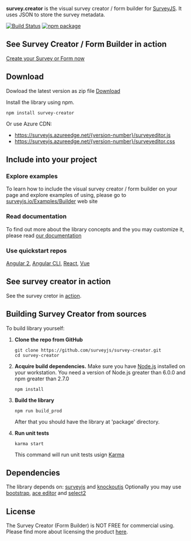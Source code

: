 **survey.creator** is the visual survey creator / form builder for [SurveyJS](https://github.com/surveyjs/survey-library). It uses JSON to store the survey metadata.

[![Build Status](https://travis-ci.org/surveyjs/survey-creator.svg?branch=master)](https://travis-ci.org/surveyjs/survey-creator)
[![npm package](https://badge.fury.io/js/surveyjs-survey-creator.svg)](https://www.npmjs.com/package/survey-creator)

## See Survey Creator / Form Builder in action

[Create your Survey or Form now](https://surveyjs.io/survey/Builder/)


## Download

Dowload the latest version as zip file [Download](https://github.com/surveyjs/survey-creator/releases)

Install the library using npm.

```
npm install survey-creator
```

Or use Azure CDN:

- https://surveyjs.azureedge.net/{version-number}/surveyeditor.js
- https://surveyjs.azureedge.net/{version-number}/surveyeditor.css

## Include into your project

### Explore examples

To learn how to include the visual survey creator / form builder on your page and explore examples of using, please go to [surveyjs.io/Examples/Builder](https://surveyjs.io/Examples/Builder) web site

### Read documentation

To find out more about the library concepts and the you may customize it, please read [our documentation](https://surveyjs.io/Documentation/Builder)

### Use quickstart repos

[Angular 2](https://github.com/surveyjs/surveyjs_angular_quickstart), [Angular CLI](https://github.com/surveyjs/surveyjs_angular_cli), [React](https://github.com/surveyjs/surveyjs_react_quickstart), [Vue](https://github.com/surveyjs/surveyjs_vue_quickstart)

## See survey creator in action

See the survey cretor in [action](http://surveyjs.io/Survey/Builder/).

## Building Survey Creator from sources

To build library yourself:

1.  **Clone the repo from GitHub**

    ```
    git clone https://github.com/surveyjs/survey-creator.git
    cd survey-creator
    ```

2.  **Acquire build dependencies.** Make sure you have [Node.js](http://nodejs.org/) installed on your workstation. You need a version of Node.js greater than 6.0.0 and npm greater than 2.7.0

    ```
    npm install
    ```

3.  **Build the library**

    ```
    npm run build_prod
    ```

    After that you should have the library at 'package' directory.

4.  **Run unit tests**
    ```
    karma start
    ```
    This command will run unit tests usign [Karma](https://karma-runner.github.io/0.13/index.html)

## Dependencies

The library depends on: [surveyjs](http://surveyjs.io/Library/) and [knockoutjs](http://knockoutjs.com)
Optionally you may use [bootstrap](http://getbootstrap.com), [ace editor](https://ace.c9.io/) and [select2](https://select2.org/)

## License

The Survey Creator (Form Builder) is NOT FREE for commercial using. Please find more about licensing the product [here](http://surveyjs.io/Licenses).
